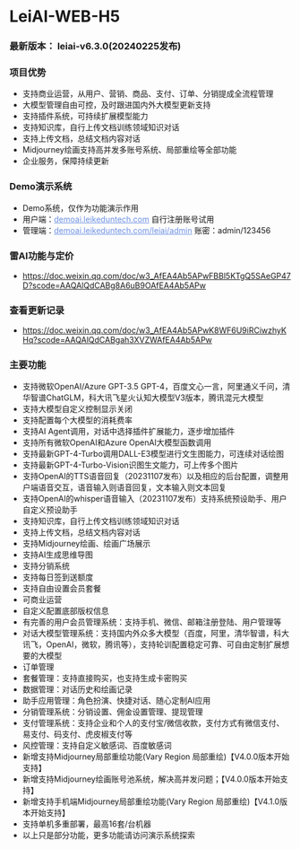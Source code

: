 # LeiAI-WEB-H5


### 最新版本： leiai-v6.3.0(20240225发布)

### 项目优势
  - 支持商业运营，从用户、营销、商品、支付、订单、分销提成全流程管理
  - 大模型管理自由可控，及时跟进国内外大模型更新支持
  - 支持插件系统，可持续扩展模型能力
  - 支持知识库，自行上传文档训练领域知识对话
  - 支持上传文档，总结文档内容对话
  - Midjourney绘画支持高并发多账号系统、局部重绘等全部功能
  - 企业服务，保障持续更新

### Demo演示系统
<ul>
<li>Demo系统，仅作为功能演示作用</li>
<li>用户端：<a href="http://demoai.leikeduntech.com" style="color:#6c90e3;" target="_blank">demoai.leikeduntech.com</a>  自行注册账号试用</li>
<li>管理端：<a href="http://demoai.leikeduntech.com/leiai/admin" style="color:#6c90e3;" target="_blank">demoai.leikeduntech.com/leiai/admin</a>  账密：admin/123456</li>
</ul>

### 雷AI功能与定价
- https://doc.weixin.qq.com/doc/w3_AfEA4Ab5APwFBBl5KTgQ5SAeGP47D?scode=AAQAlQdCABg8A6uB9OAfEA4Ab5APw

### 查看更新记录
- https://doc.weixin.qq.com/doc/w3_AfEA4Ab5APwK8WF6U9iRCiwzhyKHq?scode=AAQAlQdCABgah3XVZWAfEA4Ab5APw


### 主要功能
  - 支持微软OpenAI/Azure GPT-3.5 GPT-4，百度文心一言，阿里通义千问，清华智谱ChatGLM，科大讯飞星火认知大模型V3版本，腾讯混元大模型
  - 支持大模型自定义控制显示关闭
  - 支持配置每个大模型的消耗费率
  - 支持AI Agent调用，对话中选择插件扩展能力，逐步增加插件
  - 支持所有微软OpenAI和Azure OpenAI大模型函数调用
  - 支持最新GPT-4-Turbo调用DALL-E3模型进行文生图能力，可连续对话绘图
  - 支持最新GPT-4-Turbo-Vision识图生文能力，可上传多个图片
  - 支持OpenAI的TTS语音回复（20231107发布）以及相应的后台配置，调整用户端语音交互，语音输入则语音回复，文本输入则文本回复
  - 支持OpenAI的whisper语音输入（20231107发布）支持系统预设助手、用户自定义预设助手
  - 支持知识库，自行上传文档训练领域知识对话
  - 支持上传文档，总结文档内容对话
  - 支持Midjourney绘画、绘画广场展示
  - 支持AI生成思维导图
  - 支持分销系统
  - 支持每日签到送额度
  - 支持自由设置会员套餐
  - 可商业运营
  - 自定义配置底部版权信息
  - 有完善的用户会员管理系统：支持手机、微信、邮箱注册登陆、用户管理等
  - 对话大模型管理系统：支持国内外众多大模型（百度，阿里，清华智谱，科大讯飞，OpenAI，微软，腾讯等），支持轮训配置稳定可靠、可自由定制扩展想要的大模型
  - 订单管理
  - 套餐管理：支持直接购买，也支持生成卡密购买
  - 数据管理：对话历史和绘画记录
  - 助手应用管理：角色扮演、快捷对话、随心定制AI应用
  - 分销管理系统：分销设置、佣金设置管理、提现管理
  - 支付管理系统：支持企业和个人的支付宝/微信收款，支付方式有微信支付、易支付、码支付、虎皮椒支付等
  - 风控管理：支持自定义敏感词、百度敏感词
  - 新增支持Midjourney局部重绘功能(Vary Region 局部重绘)【V4.0.0版本开始支持】
  - 新增支持Midjourney绘画账号池系统，解决高并发问题；【V4.0.0版本开始支持】
  - 新增支持手机端Midjourney局部重绘功能(Vary Region 局部重绘)【V4.1.0版本开始支持】
  - 支持单机多重部署，最高16套/台机器
  - 以上只是部分功能，更多功能请访问演示系统探索
